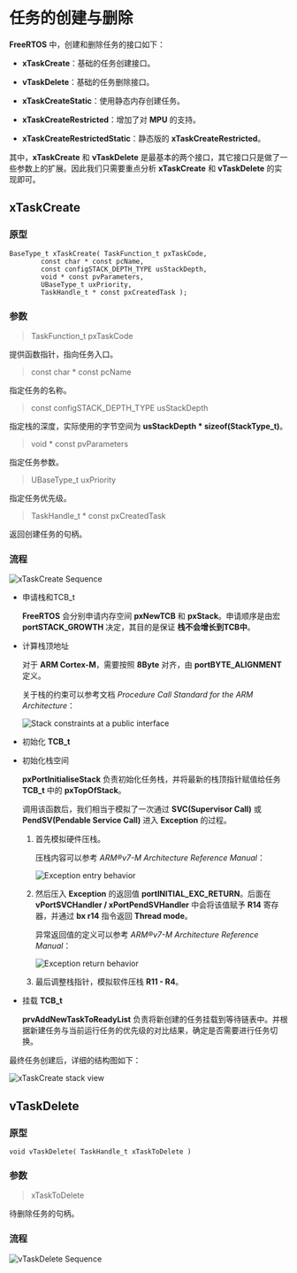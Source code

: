 # 任务的创建与删除

**FreeRTOS** 中，创建和删除任务的接口如下：

 - **xTaskCreate**：基础的任务创建接口。

 - **vTaskDelete**：基础的任务删除接口。

 - **xTaskCreateStatic**：使用静态内存创建任务。

 - **xTaskCreateRestricted**：增加了对 **MPU** 的支持。

 - **xTaskCreateRestrictedStatic**：静态版的 **xTaskCreateRestricted**。

其中，**xTaskCreate** 和 **vTaskDelete** 是最基本的两个接口，其它接口只是做了一些参数上的扩展。因此我们只需要重点分析 **xTaskCreate** 和 **vTaskDelete** 的实现即可。

## xTaskCreate

### 原型

```
BaseType_t xTaskCreate( TaskFunction_t pxTaskCode,
        const char * const pcName,
        const configSTACK_DEPTH_TYPE usStackDepth,
        void * const pvParameters,
        UBaseType_t uxPriority,
        TaskHandle_t * const pxCreatedTask );
```

### 参数

> TaskFunction_t pxTaskCode

提供函数指针，指向任务入口。

> const char * const pcName

指定任务的名称。

> const configSTACK_DEPTH_TYPE usStackDepth

指定栈的深度，实际使用的字节空间为 **usStackDepth \* sizeof(StackType_t)**。

> void * const pvParameters

指定任务参数。

> UBaseType_t uxPriority

指定任务优先级。

> TaskHandle_t * const pxCreatedTask

返回创建任务的句柄。

### 流程

![xTaskCreate Sequence][1]

 - 申请栈和TCB_t

    **FreeRTOS** 会分别申请内存空间 **pxNewTCB** 和 **pxStack**。申请顺序是由宏 **portSTACK_GROWTH** 决定，其目的是保证 **栈不会增长到TCB中**。

 - 计算栈顶地址

    对于 **ARM Cortex-M**，需要按照 **8Byte** 对齐，由 **portBYTE_ALIGNMENT** 定义。

    关于栈的约束可以参考文档 *Procedure Call Standard for the ARM Architecture*：

    ![Stack constraints at a public interface][2]

 - 初始化 **TCB_t**

 - 初始化栈空间

    **pxPortInitialiseStack** 负责初始化任务栈，并将最新的栈顶指针赋值给任务 **TCB_t** 中的 **pxTopOfStack**。

    调用该函数后，我们相当于模拟了一次通过 **SVC(Supervisor Call)** 或 **PendSV(Pendable Service Call)** 进入 **Exception** 的过程。

    1. 首先模拟硬件压栈。

        压栈内容可以参考 *ARM®v7-M Architecture Reference Manual*：

        ![Exception entry behavior][3]

    2. 然后压入 **Exception** 的返回值 **portINITIAL_EXC_RETURN**。后面在 **vPortSVCHandler / xPortPendSVHandler** 中会将该值赋予 **R14** 寄存器，并通过 **bx r14** 指令返回 **Thread mode**。

        异常返回值的定义可以参考 *ARM®v7-M Architecture Reference Manual*：

        ![Exception return behavior][4]

    3. 最后调整栈指针，模拟软件压栈 **R11 - R4**。

 - 挂载 **TCB_t**

    **prvAddNewTaskToReadyList** 负责将新创建的任务挂载到等待链表中。并根据新建任务与当前运行任务的优先级的对比结果，确定是否需要进行任务切换。

最终任务创建后，详细的结构图如下：

![xTaskCreate stack view][5]

## vTaskDelete

### 原型

```
void vTaskDelete( TaskHandle_t xTaskToDelete )
```

### 参数

> xTaskToDelete

待删除任务的句柄。

### 流程

![vTaskDelete Sequence][6]

 [1]: ./images/xTaskCreate.jpg
 [2]: ./images/stack_constraints.jpg
 [3]: ./images/exception_entry_behavior.jpg
 [4]: ./images/exc_return_definition.jpg
 [5]: ./images/xTaskCreate_stack_view.jpg
 [6]: ./images/vTaskDelete.jpg
